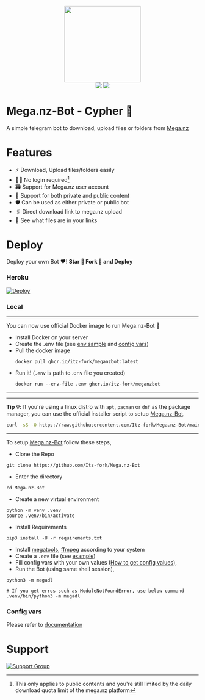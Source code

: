 <p align="center">
	<img src="assests/logo.png" width=200, height=200/>
	<br>
	<a href="https://megabot.hirusha.codes/"><img src="https://img.shields.io/badge/Docs-e6615f?style=for-the-badge&logo=gitbook&logoColor=white" /></a>
	<a href="https://t.me/Nexa_bots"><img src="https://img.shields.io/badge/Support-0a0a0a?style=for-the-badge&logo=telegram&logoColor=white" /></a>
</p>


# Mega.nz-Bot - Cypher 🥷
A simple telegram bot to download, upload files or folders from [Mega.nz](https://mega.nz/)


# Features
- ⚡ Download, Upload files/folders easily
- 🙅‍♂️ No login required[^1]
- 🗃️ Support for Mega.nz user account
- 🤝 Support for both private and public content
- 🛡 Can be used as either private or public bot
- 🖇 Direct download link to mega.nz upload
- 🧐 See what files are in your links


# Deploy
Deploy your own Bot ♥️! **Star 🌟 Fork 🍴 and Deploy**

### Heroku
[![Deploy](https://www.herokucdn.com/deploy/button.svg)](https://dashboard.heroku.com/new?template=https://github.com/taher19999/Mega.nz-Bot)

### Local
---
You can now use official Docker image to run Mega.nz-Bot 🐳

- Install Docker on your server
- Create the .env file (see [env sample](/.env.sample) and [config vars](https://megabot.hirusha.codes/config-vars))
- Pull the docker image
	```
	docker pull ghcr.io/itz-fork/meganzbot:latest
	```
- Run it! (`.env` is path to .env file you created)
	```
	docker run --env-file .env ghcr.io/itz-fork/meganzbot
	```

---

---
**Tip 💡:**
If you're using a linux distro with `apt`, `pacman` or `dnf` as the package manager, you can use the official installer script to setup [Mega.nz-Bot](https://github.com/Itz-fork/Mega.nz-Bot).

```bash
curl -sS -O https://raw.githubusercontent.com/Itz-fork/Mega.nz-Bot/main/installer.sh && chmod +x installer.sh && ./installer.sh
```
---

To setup [Mega.nz-Bot](https://github.com/Itz-fork/Mega.nz-Bot) follow these steps,

- Clone the Repo
```
git clone https://github.com/Itz-fork/Mega.nz-Bot
```
- Enter the directory
```
cd Mega.nz-Bot
```
- Create a new virtual environment
```
python -m venv .venv
source .venv/bin/activate
```
- Install Requirements
```
pip3 install -U -r requirements.txt
```
- Install [megatools](https://megatools.megous.com/), [ffmpeg](https://ffmpeg.org/download.html) according to your system
- Create a `.env` file (see [example](/.env.sample))
- Fill config vars with your own values ([How to get config values](#config-vars)),
- Run the Bot (using same shell session),
```
python3 -m megadl

# If you get erros such as ModuleNotFoundError, use below command
.venv/bin/python3 -m megadl
```

### Config vars
Please refer to [documentation](https://megabot.hirusha.codes/config-vars)


[^1]: This only applies to public contents and you're still limited by the daily download quota limit of the mega.nz platform

# Support
[![Support Group](https://img.shields.io/badge/Support_Group-0a0a0a?style=for-the-badge&logo=telegram&logoColor=white)](https://t.me/Nexa_bots)
